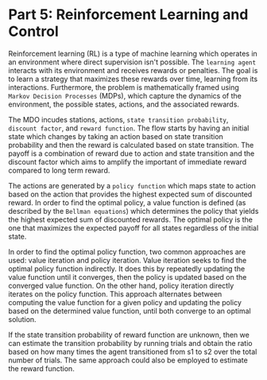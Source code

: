 # Part 5: Reinforcement Learning and Control
Reinforcement learning (RL) is a type of machine learning which operates in an environment where direct supervision isn't possible. The `learning agent` interacts with its environment and receives rewards or penalties. The goal is to learn a strategy that maximizes these rewards over time, learning from its interactions. Furthermore, the problem is mathematically framed using `Markov Decision Processes` (MDPs), which capture the dynamics of the environment, the possible states, actions, and the associated rewards. 

The MDO incudes stations, actions, `state transition probability`, `discount factor`, and `reward function`. The flow starts by having an initial state which changes by taking an action based on state transition probability and then the reward is calculated based on state transition. The payoff is a combination of reward due to action and state transition and the discount factor which aims to amplify the important of immediate reward compared to long term reward.

The actions are generated by a `policy function` which maps state to action based on the action that provides the highest expected sum of discounted reward. In order to find the optimal policy, a value function is defined (as described by the `Bellman equations`) which determines the policy that yields the highest expected sum of discounted rewards. The optimal policy is the one that maximizes the expected payoff for all states regardless of the initial state.

In order to find the optimal policy function, two common approaches are used: value iteration and policy iteration. Value iteration seeks to find the optimal policy function indirectly. It does this by repeatedly updating the value function until it converges, then the policy is updated based on the converged value function. On the other hand, policy iteration directly iterates on the policy function. This approach alternates between computing the value function for a given policy and updating the policy based on the determined value function, until both converge to an optimal solution.

If the state transition probability of reward function are unknown, then we can estimate the transition probability by running trials and obtain the ratio based on how many times the agent transitioned from s1 to s2 over the total number of trials. The same approach could also be employed to estimate the reward function.
